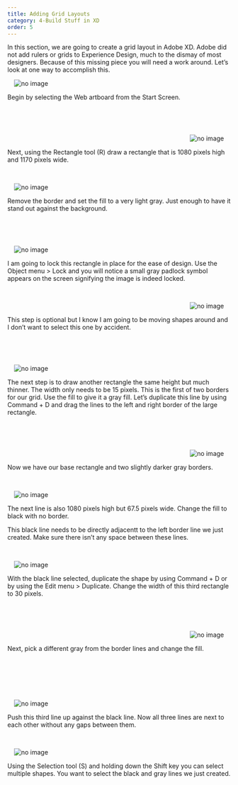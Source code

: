 ```yaml
---
title: Adding Grid Layouts
category: 4-Build Stuff in XD
order: 5
---
```


In this section, we are going to create a grid layout in Adobe XD. Adobe did not add rulers or grids to Experience Design, much to the dismay of most designers. Because of this missing piece you will need a work around. Let’s look at one way to accomplish this.


 <img style="padding: 0px 15px;float:left;" src="https://iwilfried.github.io/Adobe-XD-eBook/images/XD-GridLayout-01.png" alt="no image"/>  
 
&nbsp;   

Begin by selecting the Web artboard from the Start Screen.

&nbsp;   

&nbsp;   

<img style="padding: 0px 15px;float:right;" src="https://iwilfried.github.io/Adobe-XD-eBook/images/XD-GridLayout-02.png" alt="no image"/>  

&nbsp;   

Next, using the Rectangle tool (R) draw a rectangle that is 1080 pixels high and 1170 pixels wide.



&nbsp;   

<img style="padding: 0px 15px;float:left;" src="https://iwilfried.github.io/Adobe-XD-eBook/images/XD-GridLayout-03.png" alt="no image"/>  

&nbsp;   

Remove the border and set the fill to a very light gray. Just enough to have it stand out against the background.

&nbsp;   

&nbsp;   

<img style="padding: 0px 15px;float:left;" src="https://iwilfried.github.io/Adobe-XD-eBook/images/XD-GridLayout-04.png" alt="no image"/>  

&nbsp;   

I am going to lock this rectangle in place for the ease of design. 
Use the Object menu > Lock and you will notice a small gray padlock symbol appears on the screen signifying the image is indeed locked.


&nbsp;   

<img style="padding: 0px 15px;float:right;" src="https://iwilfried.github.io/Adobe-XD-eBook/images/XD-GridLayout-05.png" alt="no image"/>  

&nbsp;   

This step is optional but I know I am going to be moving shapes around and I don’t want to select this one by accident.

&nbsp;   

&nbsp;   

<img style="padding: 0px 15px;float:left;" src="https://iwilfried.github.io/Adobe-XD-eBook/images/XD-GridLayout-06.png" alt="no image"/>  

 &nbsp;   
 
The next step is to draw another rectangle the same height but much thinner. The width only needs to be 15 pixels.
This is the first of two borders for our grid. Use the fill to give it a gray fill. Let’s duplicate this line by using Command + D and drag the lines to the left and right border of the large rectangle.
 
&nbsp;   

&nbsp;   

<img style="padding: 0px 15px;float:right;" src="https://iwilfried.github.io/Adobe-XD-eBook/images/XD-GridLayout-07.png" alt="no image"/>  

&nbsp;   

Now we have our base rectangle and two slightly darker gray borders.

&nbsp;   

<img style="padding: 0px 15px;float:left;" src="https://iwilfried.github.io/Adobe-XD-eBook/images/XD-GridLayout-08.png" alt="no image"/>  

&nbsp;   

The next line is also 1080 pixels high but 67.5 pixels wide. 
Change the fill to black with no border.

This black line needs to be directly adjacentt to the left border line we just created. Make sure there isn’t any space between these lines.

&nbsp;   

<img style="padding: 0px 15px;float:left;" src="https://iwilfried.github.io/Adobe-XD-eBook/images/XD-GridLayout-09.png" alt="no image"/>  

&nbsp;   

With the black line selected, duplicate the shape by using Command + D or by using the Edit menu > Duplicate.
Change the width of this third rectangle to 30 pixels.

&nbsp;   

&nbsp;   

<img style="padding: 0px 15px;float:right;" src="https://iwilfried.github.io/Adobe-XD-eBook/images/XD-GridLayout-10.png" alt="no image"/>  

&nbsp;   

Next, pick a different gray from the border lines and change the fill.

&nbsp;   

&nbsp;   

&nbsp;   

<img style="padding: 0px 15px;float:left;" src="https://iwilfried.github.io/Adobe-XD-eBook/images/XD-GridLayout-11.png" alt="no image"/> 

&nbsp;   

Push this third line up against the black line. Now all three lines are next to each other without any gaps between them.  


&nbsp;   

<img style="padding: 0px 15px;float:left;" src="https://iwilfried.github.io/Adobe-XD-eBook/images/XD-GridLayout-12.png" alt="no image"/>  

&nbsp;   

Using the Selection tool (S) and holding down the Shift key you can select multiple shapes.
You want to select the black and gray lines we just created.
  
&nbsp;   
  
&nbsp;   
  
&nbsp;   
  
&nbsp;   
  
&nbsp;   
  
&nbsp;   
